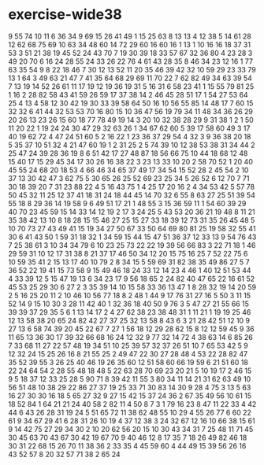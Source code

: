 # exercise-wide38
9
55
74
10
11
6
36
34
9
69
15
26
41
49
1
15
25
63
8
13
13
4
12
38
5
14
61
28
12
62
68
75
69
10
63
34
48
60
14
72
29
60
16
60
16
1
13
1
10
16
16
18
37
31
53
3
51
21
38
19
45
52
24
43
70
7
19
30
39
18
33
57
67
32
36
80
4
23
28
3
49
20
70
6
16
24
28
55
24
33
26
22
76
4
61
43
28
35
8
46
34
23
12
16
1
77
63
35
54
9
8
22
18
46
7
30
12
13
52
11
20
35
46
39
42
32
10
59
29
23
33
79
13
1
64
3
49
63
21
47
7
41
35
64
68
29
69
11
70
22
7
62
82
49
34
63
39
54
7
13
19
14
52
26
61
11
17
19
12
19
36
19
31
5
16
31
6
58
23
41
1
15
55
79
81
25
1
16
2
28
82
58
43
41
59
26
59
17
37
38
14
2
46
45
28
51
17
1
54
27
53
64
25
4
13
4
58
12
30
42
19
30
33
39
58
64
50
16
10
56
55
85
14
48
17
7
60
15
32
32
6
41
44
32
53
53
70
16
80
15
10
36
47
56
19
79
34
11
48
34
36
26
29
20
26
13
23
26
15
60
18
77
78
49
19
14
3
20
10
32
38
28
29
9
31
38
1
2
1
50
11
20
22
1
19
24
24
30
47
29
32
63
26
1
34
67
62
60
5
39
17
58
60
49
3
17
40
19
62
72
4
47
24
51
60
5
2
16
22
1
23
36
37
29
54
4
32
3
9
36
38
20
18
5
35
37
10
51
32
4
21
47
60
19
1
2
31
25
2
5
74
39
10
12
38
53
38
31
34
44
2
25
47
24
39
28
36
19
8
6
51
42
17
27
48
87
18
56
66
75
10
44
18
68
12
48
15
40
17
15
29
45
34
17
30
26
16
38
22
3
23
13
33
10
20
2
58
70
52
1
20
40
45
55
24
68
20
18
53
4
66
46
34
65
37
49
17
34
54
15
52
28
2
45
54
2
10
37
13
30
42
47
3
62
75
5
30
65
26
25
52
69
23
25
34
5
26
52
6
12
70
7
71
30
18
39
20
7
31
23
88
22
4
5
16
43
75
1
4
25
17
20
16
2
4
34
53
42
5
57
78
50
45
32
11
25
12
37
41
18
31
24
18
44
45
14
70
32
6
55
8
63
27
25
51
39
54
55
18
8
29
36
14
19
58
9
6
49
51
17
21
1
48
55
3
15
36
59
11
1
54
60
39
29
40
70
23
45
59
15
14
33
14
12
19
2
17
3
24
25
5
43
53
20
36
21
19
48
8
11
21
35
38
42
13
10
8
18
28
15
15
46
27
25
15
27
33
18
39
12
73
31
35
26
45
48
5
10
70
73
27
43
49
41
15
19
34
27
50
67
33
50
64
69
80
81
25
19
58
32
55
41
30
6
41
43
50
1
59
31
18
32
1
34
59
15
44
15
47
51
36
37
12
33
13
9
54
76
43
7
25
38
61
3
10
34
34
79
6
10
23
25
73
22
22
19
39
56
66
83
3
22
71
18
1
46
29
59
31
10
12
17
31
38
8
21
37
17
46
50
34
12
20
15
75
16
25
7
52
22
75
6
10
59
35
41
2
15
13
17
40
10
79
2
8
34
15
5
59
69
31
82
38
35
49
86
27
5
7
36
52
22
19
41
15
73
58
9
15
49
46
18
24
33
12
14
23
4
46
1
40
12
51
53
44
4
33
39
12
5
15
47
19
13
6
34
23
17
9
56
18
65
2
24
82
40
47
65
22
16
61
52
45
53
25
29
30
6
27
2
3
35
39
14
10
15
58
33
36
13
47
1
8
28
32
19
14
20
59
2
5
16
25
20
11
2
10
46
10
56
77
18
8
2
48
1
44
9
17
76
31
27
16
5
50
3
11
15
52
14
9
15
10
30
3
28
11
42
40
1
32
36
18
40
50
9
76
3
5
47
27
21
55
66
15
39
39
37
29
35
5
6
1
13
14
17
2
4
27
62
38
23
38
48
31
1
11
21
1
19
19
25
46
12
13
58
38
20
65
24
82
42
27
37
25
32
13
58
8
43
6
3
21
28
42
51
12
10
9
27
13
6
58
74
39
20
45
22
67
7
27
1
56
18
12
29
28
62
15
8
12
12
59
45
9
36
11
65
13
36
30
17
39
32
66
68
16
24
12
32
9
77
32
14
72
4
38
63
14
6
85
26
7
33
68
11
27
22
57
48
19
34
51
10
25
39
57
32
37
26
51
10
7
65
53
42
5
9
12
32
24
15
25
26
16
8
21
55
25
2
49
47
22
30
27
28
48
4
53
22
28
82
47
35
52
39
55
3
26
25
40
46
19
26
35
60
12
51
58
60
66
19
59
6
21
51
60
18
22
24
64
54
2
28
55
48
18
48
5
22
63
28
70
69
23
20
21
5
10
19
17
2
46
15
9
5
18
37
12
33
25
28
5
90
71
8
39
42
11
55
3
80
34
11
14
21
31
62
63
49
10
56
51
48
10
38
29
22
86
27
37
19
25
33
71
30
83
14
30
9
28
4
75
3
13
5
63
16
27
30
30
16
18
5
65
27
32
9
27
15
42
15
37
24
36
2
67
35
49
56
10
61
15
18
52
84
1
64
21
21
24
40
58
2
82
11
4
50
8
7
3
1
79
16
23
8
47
11
22
33
4
42
44
6
43
26
28
31
19
24
5
51
65
72
11
38
62
48
55
10
29
4
55
26
77
6
60
22
61
9
34
67
29
41
6
28
31
26
10
19
4
37
12
38
3
24
32
67
12
16
10
66
38
15
61
9
14
42
75
27
29
34
30
2
10
20
62
56
20
15
10
30
43
34
31
7
25
48
11
71
45
30
45
63
70
43
67
30
42
19
67
70
9
40
46
12
8
17
35
7
18
26
49
82
46
18
30
31
22
68
15
26
70
11
38
36
2
33
35
4
45
59
60
4
44
49
15
39
56
26
16
43
52
57
8
20
32
57
71
38
2
65
24
